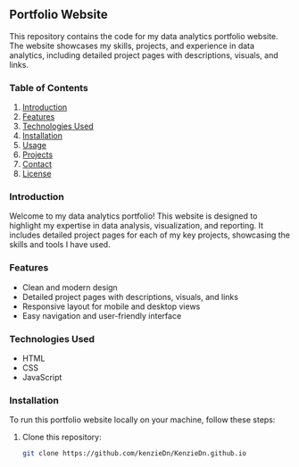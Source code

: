 ## Portfolio Website

This repository contains the code for my data analytics portfolio website. The website showcases my skills, projects, and experience in data analytics, including detailed project pages with descriptions, visuals, and links.

### Table of Contents

1. [Introduction](#introduction)
2. [Features](#features)
3. [Technologies Used](#technologies-used)
4. [Installation](#installation)
5. [Usage](#usage)
6. [Projects](#projects)
7. [Contact](#contact)
8. [License](#license)

### Introduction

Welcome to my data analytics portfolio! This website is designed to highlight my expertise in data analysis, visualization, and reporting. It includes detailed project pages for each of my key projects, showcasing the skills and tools I have used.

### Features

- Clean and modern design
- Detailed project pages with descriptions, visuals, and links
- Responsive layout for mobile and desktop views
- Easy navigation and user-friendly interface

### Technologies Used

- HTML
- CSS
- JavaScript

### Installation

To run this portfolio website locally on your machine, follow these steps:

1. Clone this repository:
   ```bash
   git clone https://github.com/kenzieDn/KenzieDn.github.io
